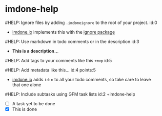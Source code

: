 imdone-help
====
#HELP: Ignore files by adding `.imdoneignore` to the root of your project. id:0
- [imdone.io](https://imdone.io) implements this with the [ignore package](https://www.npmjs.com/package/ignore)

#HELP: Use markdown in todo comments or in the description id:3
- **This is a description...**

#HELP: Add tags to your comments like this `+mvp` id:5

#HELP: Add metadata like this... id:4 points:5
- [imdone.io](https://imdone.io) adds `id:n` to all your todo comments, so take care to leave that one alone

#HELP: Include subtasks using GFM task lists id:2 +imdone-help
- [ ] A task yet to be done
- [x] This is done
